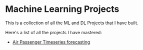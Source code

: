 # Machine Learning Projects

This is a collection of all the ML and DL Projects that I have built.

Here's a list of all the projects I have mastered:

 - [Air Passenger Timeseries forecasting](Air_Passenger_Data_Analysis_-_Time_Series_Forecasting_-_SARIMAX/)